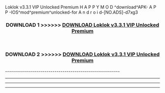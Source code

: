  Loklok v3.3.1 VIP Unlocked   Premium  H A P P Y M O D ^download^APK- A P P -IOS^mod^premium^unlocked-for A n d r o i d-[NO.ADS]-d7xg3



<div align="center">

<h3>DOWNLOAD 1 >>>>>> <a href="https://en-mod.web.app/?en= Loklok v3.3.1 VIP Unlocked   Premium ">DOWNLOAD Loklok v3.3.1 VIP Unlocked   Premium  </a></h3><br>

<h3>DOWNLOAD 2 >>>>>> <a href="https://en-mod.web.app/?en= Loklok v3.3.1 VIP Unlocked   Premium ">DOWNLOAD Loklok v3.3.1 VIP Unlocked   Premium  </a></h3>

</div>
----------------------------------------------------------

----------------------------------------------------------

----------------------------------------------------------

----------------------------------------------------------



